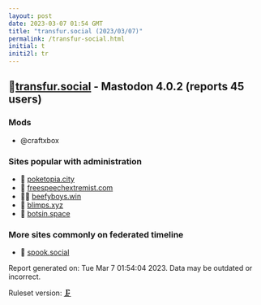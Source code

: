 ```yaml
---
layout: post
date: 2023-03-07 01:54 GMT
title: "transfur.social (2023/03/07)"
permalink: /transfur-social.html
initial: t
initi2l: tr
---
```


## 🦝[transfur.social](https://transfur.social) - Mastodon 4.0.2 (reports 45 users)

### Mods
 * @craftxbox

### Sites popular with administration

* 🧸 [poketopia.city](/poketopia-city.html)
* 🦝 [freespeechextremist.com](/freespeechextremist-com.html)
* 🦝🧸 [beefyboys.win](/beefyboys-win.html)
* 🧸 [blimps.xyz](/blimps-xyz.html)
* 🐘 [botsin.space](/botsin-space.html)

### More sites commonly on federated timeline

* 🦝 [spook.social](/spook-social.html)

Report generated on: Tue Mar  7 01:54:04 2023. Data may be outdated or incorrect.

Ruleset version: [🗜](/version-clamp)
